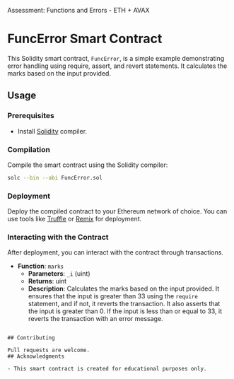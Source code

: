
Assessment: Functions and Errors - ETH + AVAX

# FuncError Smart Contract

This Solidity smart contract, `FuncError`, is a simple example demonstrating error handling using require, assert, and revert statements. It calculates the marks based on the input provided.

## Usage

### Prerequisites

- Install [Solidity](https://soliditylang.org/) compiler.

### Compilation

Compile the smart contract using the Solidity compiler:

```bash
solc --bin --abi FuncError.sol
```

### Deployment

Deploy the compiled contract to your Ethereum network of choice. You can use tools like [Truffle](https://www.trufflesuite.com/) or [Remix](https://remix.ethereum.org/) for deployment.

### Interacting with the Contract

After deployment, you can interact with the contract through transactions.

- **Function**: `marks`
  - **Parameters**: `_i` (uint)
  - **Returns**: uint
  - **Description**: Calculates the marks based on the input provided. It ensures that the input is greater than 33 using the `require` statement, and if not, it reverts the transaction. It also asserts that the input is greater than 0. If the input is less than or equal to 33, it reverts the transaction with an error message.

```

## Contributing

Pull requests are welcome. 
## Acknowledgments

- This smart contract is created for educational purposes only.

